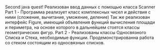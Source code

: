 Second java quest!
Реализован ввод данных с помощью класса Scanner
Part 1 - Программа реализует класс комплексных чисел и действия с ними (сложение, вычитание, уможение, деление)
Так же реализован интерфейс Figure, имеющий объявления функций вычисления площади и периметра, на основе которого в дальнейшем стоятся классы геометрических фигур.
Part 2 - Реализованы классы Односвязного Списка и Стека, необходимые функции. Продемонстрированна работа со стеком состоящим из односвязных списков.
